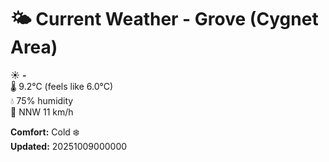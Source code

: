 # 🌤️ Current Weather - Grove (Cygnet Area)

☀️ **-**  
🌡️ 9.2°C (feels like 6.0°C)  
💧 75% humidity  
💨 NNW 11 km/h  

**Comfort:** Cold ❄️  
**Updated:** 20251009000000
